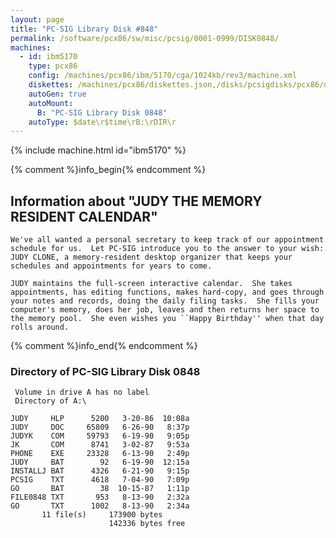 ```yaml
---
layout: page
title: "PC-SIG Library Disk #848"
permalink: /software/pcx86/sw/misc/pcsig/0001-0999/DISK0848/
machines:
  - id: ibm5170
    type: pcx86
    config: /machines/pcx86/ibm/5170/cga/1024kb/rev3/machine.xml
    diskettes: /machines/pcx86/diskettes.json,/disks/pcsigdisks/pcx86/diskettes.json
    autoGen: true
    autoMount:
      B: "PC-SIG Library Disk 0848"
    autoType: $date\r$time\rB:\rDIR\r
---
```


{% include machine.html id="ibm5170" %}

{% comment %}info_begin{% endcomment %}

## Information about "JUDY THE MEMORY RESIDENT CALENDAR"

    We've all wanted a personal secretary to keep track of our appointment
    schedule for us.  Let PC-SIG introduce you to the answer to your wish:
    JUDY CLONE, a memory-resident desktop organizer that keeps your
    schedules and appointments for years to come.
    
    JUDY maintains the full-screen interactive calendar.  She takes
    appointments, has editing functions, makes hard-copy, and goes through
    your notes and records, doing the daily filing tasks.  She fills your
    computer's memory, does her job, leaves and then returns her space to
    the memory pool.  She even wishes you ``Happy Birthday'' when that day
    rolls around.
{% comment %}info_end{% endcomment %}


### Directory of PC-SIG Library Disk 0848

     Volume in drive A has no label
     Directory of A:\

    JUDY     HLP      5200   3-20-86  10:08a
    JUDY     DOC     65809   6-26-90   8:37p
    JUDYK    COM     59793   6-19-90   9:05p
    JK       COM      8741   3-02-87   9:53a
    PHONE    EXE     23328   6-13-90   2:49p
    JUDY     BAT        92   6-19-90  12:15a
    INSTALLJ BAT      4326   6-21-90   9:15p
    PCSIG    TXT      4618   7-04-90   7:09p
    GO       BAT        38  10-15-87   1:11p
    FILE0848 TXT       953   8-13-90   2:32a
    GO       TXT      1002   8-13-90   2:34a
           11 file(s)     173900 bytes
                          142336 bytes free
